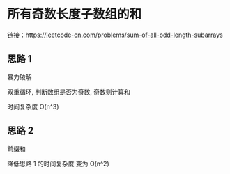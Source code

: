 # 所有奇数长度子数组的和

链接：https://leetcode-cn.com/problems/sum-of-all-odd-length-subarrays

## 思路 1

暴力破解

双重循环, 判断数组是否为奇数, 奇数则计算和

时间复杂度 O(n^3)

## 思路 2

前缀和

降低思路 1 的时间复杂度 变为 O(n^2)

